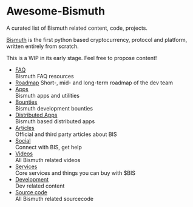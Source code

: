 # Awesome-Bismuth
A curated list of Bismuth related content, code, projects.

[Bismuth](http://bismuth.cz) is the first python based cryptocurrency, protocol and platform, written entirely from scratch.

This is a WIP in its early stage. Feel free to propose content!


* [FAQ](https://github.com/bismuthfoundation/Awesome-Bismuth/blob/master/FAQ_Help.md)  
  Bismuth FAQ resources
* [Roadmap](https://github.com/bismuthfoundation/Roadmap)
  Short-, mid- and long-term roadmap of the dev team
* [Apps](https://github.com/bismuthfoundation/Awesome-Bismuth/blob/master/Apps.md)  
  Bismuth apps and utilities
* [Bounties](https://github.com/bismuthfoundation/Awesome-Bismuth/blob/master/Bounties.md)  
  Bismuth development bounties
* [Distributed Apps](https://github.com/bismuthfoundation/Awesome-Bismuth/blob/master/DApps.md)  
  Bismuth based distributed apps
* [Articles](https://github.com/bismuthfoundation/Awesome-Bismuth/blob/master/Articles.md)  
  Official and third party articles about BIS
* [Social](https://github.com/bismuthfoundation/Awesome-Bismuth/blob/master/Social.md)  
  Connect with BIS, get help
* [Videos](https://github.com/bismuthfoundation/Awesome-Bismuth/blob/master/Videos.md)  
  All Bismuth related videos  
* [Services](https://github.com/bismuthfoundation/Awesome-Bismuth/blob/master/Services.md)  
  Core services and things you can buy with $BIS
* [Development](https://github.com/bismuthfoundation/Awesome-Bismuth/blob/master/Dev.md)  
  Dev related content
* [Source code](https://github.com/bismuthfoundation/Awesome-Bismuth/blob/master/SourceCode.md)  
  All Bismuth related sourcecode
